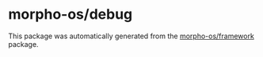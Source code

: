 # morpho-os/debug

This package was automatically generated from the [morpho-os/framework](https://github.com/morpho-os/framework) package.